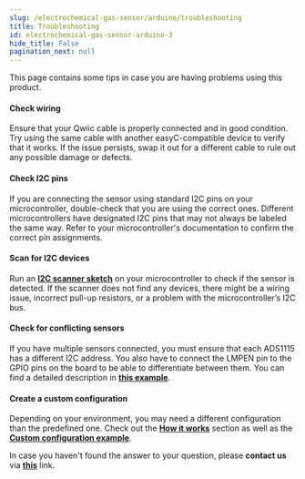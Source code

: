 ```yaml
---
slug: /electrochemical-gas-sensor/arduino/troubleshooting 
title: Troubleshooting
id: electrochemical-gas-sensor-arduino-3 
hide_title: False
pagination_next: null
---
```

This page contains some tips in case you are having problems using this product.

<ExpandableSection title="My sensor won't initialize!">

#### Check wiring
Ensure that your Qwiic cable is properly connected and in good condition. Try using the same cable with another easyC-compatible device to verify that it works. If the issue persists, swap it out for a different cable to rule out any possible damage or defects.

#### Check I2C pins
If you are connecting the sensor using standard I2C pins on your microcontroller, double-check that you are using the correct ones. Different microcontrollers have designated I2C pins that may not always be labeled the same way. Refer to your microcontroller's documentation to confirm the correct pin assignments.

#### Scan for I2C devices
Run an [**I2C scanner sketch**](https://github.com/SolderedElectronics/Soldered-Hacky-Codes/tree/main/I2C_Scanner) on your microcontroller to check if the sensor is detected. If the scanner does not find any devices, there might be a wiring issue, incorrect pull-up resistors, or a problem with the microcontroller’s I2C bus.

#### Check for conflicting sensors
If you have multiple sensors connected, you must ensure that each ADS1115 has a different I2C address. You also have to connect the LMPEN pin to the GPIO pins on the board to be able to differentiate between them. You can find a detailed description in [**this example**](reading-from-multiple-sensors).

</ExpandableSection>

<ExpandableSection title="The readings from the sensor are off!">

#### Create a custom configuration
Depending on your environment, you may need a different configuration than the predefined one. Check out the [**How it works**](../how-it-works) section as well as the [**Custom configuration example**](custom-config-example).

</ExpandableSection>

<InfoBox>In case you haven't found the answer to your question, please **contact us** via [**this**](https://soldered.com/contact/) link.</InfoBox>